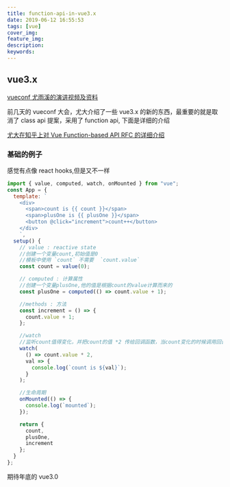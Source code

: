 ```yaml
---
title: function-api-in-vue3.x
date: 2019-06-12 16:55:53
tags: [vue]
cover_img:
feature_img:
description:
keywords:
---
```


## vue3.x

[vueconf 尤雨溪的演讲视频及资料](https://www.yuque.com/vueconf/2019/gwn1z0#Mit9a)

前几天的 vueconf 大会，尤大介绍了一些 vue3.x 的新的东西，最重要的就是取消了 class api 提案，采用了 function api,
下面是详细的介绍

[尤大在知乎上对 Vue Function-based API RFC 的详细介绍](https://zhuanlan.zhihu.com/p/68477600)

### 基础的例子

感觉有点像 react hooks,但是又不一样

```js
import { value, computed, watch, onMounted } from "vue";
const App = {
  template: `
    <div>
      <span>count is {{ count }}</span>
      <span>plusOne is {{ plusOne }}</span>
      <button @click="increment">count++</button>
    </div>
    `,
  setup() {
    // value : reactive state
    //创建一个变量count,初始值是0
    //模板中使用 `count` 不需要  `count.value`
    const count = value(0);

    // computed : 计算属性
    //创建一个变量plusOne,他的值是根据count的value计算而来的
    const plusOne = computed(() => count.value + 1);

    //methods : 方法
    const increment = () => {
      count.value + 1;
    };

    //watch
    //监听count值得变化，并把count的值 *2 传给回调函数，当count变化的时候调用回调函数
    watch(
      () => count.value * 2,
      val => {
        console.log(`count is ${val}`);
      }
    );

    //生命周期
    onMounted(() => {
      console.log(`mounted`);
    });

    return {
      count,
      plusOne,
      increment
    };
  }
};
```

期待年底的 vue3.0
